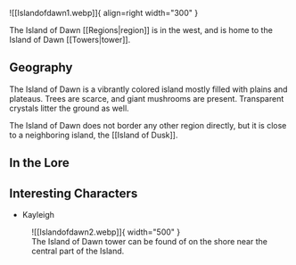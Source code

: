 
![[Islandofdawn1.webp]]{ align=right width="300" }

The Island of Dawn [[Regions|region]] is in the west, and is home to the Island of Dawn [[Towers|tower]]. 

## Geography

The Island of Dawn is a vibrantly colored island mostly filled with plains and plateaus. Trees are scarce, and giant mushrooms are present. Transparent crystals litter the ground as well.

The Island of Dawn does not border any other region directly, but it is close to a neighboring island, the [[Island of Dusk]].

## In the Lore



## Interesting Characters

- Kayleigh

<figure markdown>
  ![[Islandofdawn2.webp]]{ width="500" }
  <figcaption>The Island of Dawn tower can be found of on the shore near the central part of the Island.</figcaption>
</figure>